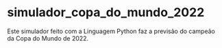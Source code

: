 # simulador_copa_do_mundo_2022
 Este simulador feito com a Linguagem Python faz a previsão do campeão da Copa do Mundo de 2022.
